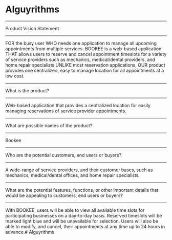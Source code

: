 # Alguyrithms
*************************
Product Vision Statement
*************************
FOR the busy user WHO needs one application to manage all upcoming appointments from multiple services. BOOKEE is a web-based application THAT allows users to reserve and cancel appointment timeslots for a variety of service providers such as mechanics, medical/dental providers, and home repair specialists UNLIKE most reservation applications, OUR product provides one centralized, easy to manage location for all appointments at a low cost. 


*********************
What is the product?
*********************
Web-based application that provides a centralized location for easily managing reservations of service provider appointments.


***************************************
What are possible names of the product?
***************************************
Bookee


*****************************************************
Who are the potential customers, end users or buyers?
*****************************************************
A wide-range of service providers, and their customer bases, such as mechanics, medical/dental offices, and home repair specialists.  


**************************************************************************************************
What are the potential features, functions, or other important details that would be appealing to customers, end users or buyers?
**************************************************************************************************
With BOOKEE, users will be able to view all available time slots for participating businesses on a day-to-day basis. Reserved timeslots will be marked light blue and will be unavailable for selection. Users will also be able to modify, and cancel, their appointments at any time up to 24 hours in advance.# Alguyrithms


